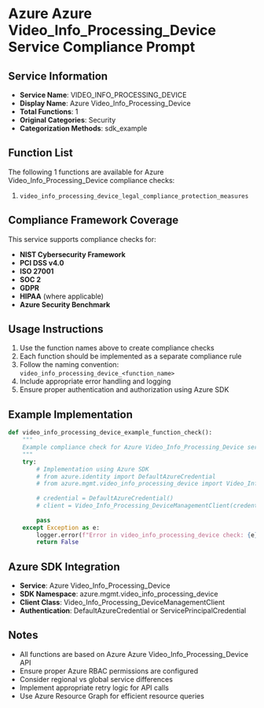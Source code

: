 # Azure Azure Video_Info_Processing_Device Service Compliance Prompt

## Service Information
- **Service Name**: VIDEO_INFO_PROCESSING_DEVICE
- **Display Name**: Azure Video_Info_Processing_Device
- **Total Functions**: 1
- **Original Categories**: Security
- **Categorization Methods**: sdk_example

## Function List
The following 1 functions are available for Azure Video_Info_Processing_Device compliance checks:

1. `video_info_processing_device_legal_compliance_protection_measures`


## Compliance Framework Coverage
This service supports compliance checks for:
- **NIST Cybersecurity Framework**
- **PCI DSS v4.0**
- **ISO 27001**
- **SOC 2**
- **GDPR**
- **HIPAA** (where applicable)
- **Azure Security Benchmark**

## Usage Instructions
1. Use the function names above to create compliance checks
2. Each function should be implemented as a separate compliance rule
3. Follow the naming convention: `video_info_processing_device_<function_name>`
4. Include appropriate error handling and logging
5. Ensure proper authentication and authorization using Azure SDK

## Example Implementation
```python
def video_info_processing_device_example_function_check():
    """
    Example compliance check for Azure Video_Info_Processing_Device service
    """
    try:
        # Implementation using Azure SDK
        # from azure.identity import DefaultAzureCredential
        # from azure.mgmt.video_info_processing_device import Video_Info_Processing_DeviceManagementClient
        
        # credential = DefaultAzureCredential()
        # client = Video_Info_Processing_DeviceManagementClient(credential, subscription_id)
        
        pass
    except Exception as e:
        logger.error(f"Error in video_info_processing_device check: {e}")
        return False
```

## Azure SDK Integration
- **Service**: Azure Video_Info_Processing_Device
- **SDK Namespace**: azure.mgmt.video_info_processing_device
- **Client Class**: Video_Info_Processing_DeviceManagementClient
- **Authentication**: DefaultAzureCredential or ServicePrincipalCredential

## Notes
- All functions are based on Azure Azure Video_Info_Processing_Device API
- Ensure proper Azure RBAC permissions are configured
- Consider regional vs global service differences
- Implement appropriate retry logic for API calls
- Use Azure Resource Graph for efficient resource queries

